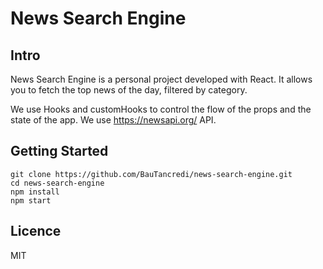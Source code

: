 <h1> 
News Search Engine
</h1>

<h2>
Intro
</h2>
News Search Engine is a personal project developed with React. It allows you to fetch the top news of the day, filtered by category. 

We use Hooks and customHooks to control the flow of the props and the state of the app.
We use https://newsapi.org/ API.

<h2>
Getting Started
</h2>

```
git clone https://github.com/BauTancredi/news-search-engine.git
cd news-search-engine
npm install
npm start
```

<h2>
Licence

</h2>

MIT
